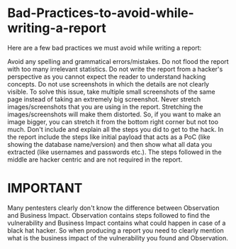 # Bad-Practices-to-avoid-while-writing-a-report

Here are a few bad practices we must avoid while writing a report:

Avoid any spelling and grammatical errors/mistakes.
Do not flood the report with too many irrelevant statistics.
Do not write the report from a hacker's perspective as you cannot expect the reader to understand hacking concepts.
Do not use screenshots in which the details are not clearly visible. To solve this issue, take multiple small screenshots of the same page instead of taking an extremely big screenshot.
Never stretch images/screenshots that you are using in the report. Stretching the images/screenshots will make them distorted. So, if you want to make an image bigger, you can stretch it from the bottom right corner but not too much.
Don't include and explain all the steps you did to get to the hack. In the report include the steps like initial payload that acts as a PoC (like showing the database name/version) and then show what all data you extracted (like usernames and passwords etc.). The steps followed in the middle are hacker centric and are not required in the report.

# IMPORTANT
 Many pentesters clearly don't know the difference between Observation and Business Impact. Observation contains steps followed to find the vulnerability and Business Impact contains what could happen in case of a black hat hacker. So when producing a report you need to clearly mention what is the business impact of the vulnerability you found and Observation.
